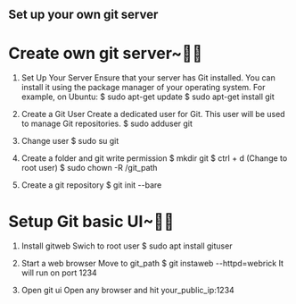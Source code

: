 ## Set up your own git server

# Create own git server~🚀🚀

1. Set Up Your Server
   Ensure that your server has Git installed. You can install it using the package manager of your operating system. For example, on Ubuntu:
   $ sudo apt-get update
   $ sudo apt-get install git

2. Create a Git User
   Create a dedicated user for Git. This user will be used to manage Git repositories.
   $ sudo adduser git

3. Change user 
   $ sudo su git

4. Create a folder and git write permission
   $ mkdir git
   $ ctrl + d (Change to root user)
   $ sudo chown -R /git_path

5. Create a git repository
   $ git init --bare

# Setup Git basic UI~🚀🚀

1. Install gitweb
   Swich to root user
   $ sudo apt install gituser

2. Start a web browser
   Move to git_path
   $ git instaweb --httpd=webrick
   It will run on port 1234

3. Open git ui
   Open any browser and hit your_public_ip:1234